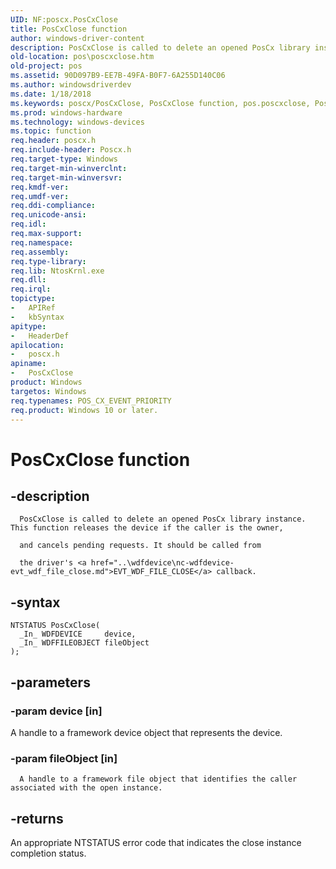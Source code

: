 ```yaml
---
UID: NF:poscx.PosCxClose
title: PosCxClose function
author: windows-driver-content
description: PosCxClose is called to delete an opened PosCx library instance. This function releases the device if the caller is the owner, and cancels pending requests. It should be called from the driver's EVT_WDF_FILE_CLOSE callback.
old-location: pos\poscxclose.htm
old-project: pos
ms.assetid: 90D097B9-EE7B-49FA-B0F7-6A255D140C06
ms.author: windowsdriverdev
ms.date: 1/18/2018
ms.keywords: poscx/PosCxClose, PosCxClose function, pos.poscxclose, PosCxClose
ms.prod: windows-hardware
ms.technology: windows-devices
ms.topic: function
req.header: poscx.h
req.include-header: Poscx.h
req.target-type: Windows
req.target-min-winverclnt: 
req.target-min-winversvr: 
req.kmdf-ver: 
req.umdf-ver: 
req.ddi-compliance: 
req.unicode-ansi: 
req.idl: 
req.max-support: 
req.namespace: 
req.assembly: 
req.type-library: 
req.lib: NtosKrnl.exe
req.dll: 
req.irql: 
topictype:
-	APIRef
-	kbSyntax
apitype:
-	HeaderDef
apilocation:
-	poscx.h
apiname:
-	PosCxClose
product: Windows
targetos: Windows
req.typenames: POS_CX_EVENT_PRIORITY
req.product: Windows 10 or later.
---
```


# PosCxClose function


## -description


      PosCxClose is called to delete an opened PosCx library instance. This function releases the device if the caller is the owner, 

      and cancels pending requests. It should be called from 

      the driver's <a href="..\wdfdevice\nc-wdfdevice-evt_wdf_file_close.md">EVT_WDF_FILE_CLOSE</a> callback.


## -syntax


````
NTSTATUS PosCxClose(
  _In_ WDFDEVICE     device,
  _In_ WDFFILEOBJECT fileObject
);
````


## -parameters




### -param device [in]

A handle to a framework device object that represents the device.


### -param fileObject [in]

      A handle to a framework file object that identifies the caller associated with the open instance.


## -returns



An appropriate NTSTATUS error code that indicates the close instance completion status.



